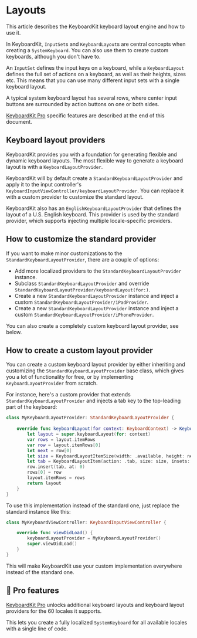# Layouts

This article describes the KeyboardKit keyboard layout engine and how to use it. 

In KeyboardKit, ``InputSet``s and ``KeyboardLayout``s are central concepts when creating a ``SystemKeyboard``. You can also use them to create custom keyboards, although you don't have to.

An ``InputSet`` defines the input keys on a keyboard, while a ``KeyboardLayout`` defines the full set of actions on a keyboard, as well as their heights, sizes etc. This means that you can use many different input sets with a single keyboard layout. 

A typical system keyboard layout has several rows, where center input buttons are surrounded by action buttons on one or both sides.

[KeyboardKit Pro][Pro] specific features are described at the end of this document.



## Keyboard layout providers

KeyboardKit provides you with a foundation for generating flexible and dynamic keyboard layouts. The most flexible way to generate a keyboard layout is with a ``KeyboardLayoutProvider``. 

KeyboardKit will by default create a ``StandardKeyboardLayoutProvider`` and apply it to the input controller's ``KeyboardInputViewController/keyboardLayoutProvider``. You can replace it with a custom provider to customize the standard layout.

KeyboardKit also has an ``EnglishKeyboardLayoutProvider`` that defines the layout of a U.S. English keyboard. This provider is used by the standard provider, which supports injecting multiple locale-specific providers.



## How to customize the standard provider

If you want to make minor customizations to the ``StandardKeyboardLayoutProvider``, there are a couple of options:

* Add more localized providers to the ``StandardKeyboardLayoutProvider`` instance. 
* Subclass ``StandardKeyboardLayoutProvider`` and override ``StandardKeyboardLayoutProvider/keyboardLayout(for:)``.
* Create a new ``StandardKeyboardLayoutProvider`` instance and inject a custom ``StandardKeyboardLayoutProvider/iPadProvider``.
* Create a new ``StandardKeyboardLayoutProvider`` instance and inject a custom ``StandardKeyboardLayoutProvider/iPhoneProvider``.

You can also create a completely custom keyboard layout provider, see below.



## How to create a custom layout provider

You can create a custom keyboard layout provider by either inheriting and customizing the ``StandardKeyboardLayoutProvider`` base class, which gives you a lot of functionality for free, or by implementing ``KeyboardLayoutProvider`` from scratch.

For instance, here's a custom provider that extends ``StandardKeyboardLayoutProvider`` and injects a tab key to the top-leading part of the keyboard:

```swift
class MyKeyboardLayoutProvider: StandardKeyboardLayoutProvider {
    
    override func keyboardLayout(for context: KeyboardContext) -> KeyboardLayout {
        let layout = super.keyboardLayout(for: context)
        var rows = layout.itemRows
        var row = layout.itemRows[0]
        let next = row[0]
        let size = KeyboardLayoutItemSize(width: .available, height: next.size.height)
        let tab = KeyboardLayoutItem(action: .tab, size: size, insets: next.insets)
        row.insert(tab, at: 0)
        rows[0] = row
        layout.itemRows = rows
        return layout
    }
}
```

To use this implementation instead of the standard one, just replace the standard instance like this:

```swift
class MyKeyboardViewController: KeyboardInputViewController {

    override func viewDidLoad() {
        keyboardLayoutProvider = MyKeyboardLayoutProvider()
        super.viewDidLoad()
    }
}
```

This will make KeyboardKit use your custom implementation everywhere instead of the standard one.


## 👑 Pro features

[KeyboardKit Pro][Pro] unlocks additional keyboard layouts and keyboard layout providers for the 60 locales it supports. 

This lets you create a fully localized ``SystemKeyboard`` for all available locales with a single line of code.



[Pro]: https://github.com/KeyboardKit/KeyboardKitPro   
